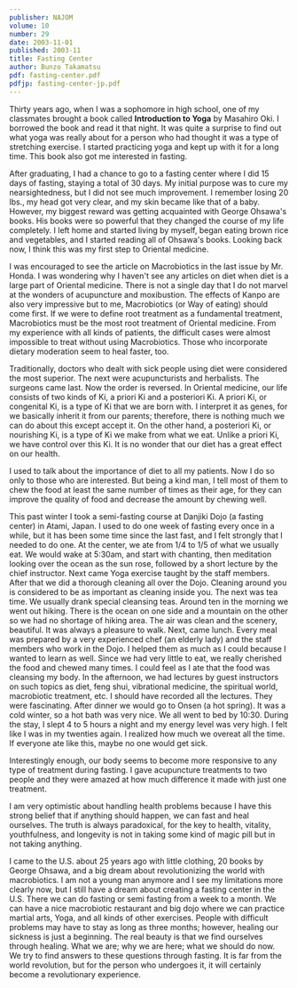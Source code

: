 ```yaml
---
publisher: NAJOM
volume: 10
number: 29
date: 2003-11-01
published: 2003-11
title: Fasting Center
author: Bunzo Takamatsu
pdf: fasting-center.pdf
pdfjp: fasting-center-jp.pdf
---
```


Thirty years ago, when I was a sophomore in high school, one of my classmates brought a book called **Introduction to Yoga** by Masahiro Oki. I borrowed the book and read it that night. It was quite a surprise to find out what yoga was really about for a person who had thought it was a type of stretching exercise.<!--more--> I started practicing yoga and kept up with it for a long time. This book also got me interested in fasting.

After graduating, I had a chance to go to a fasting center where I did 15 days of fasting, staying a total of 30 days. My initial purpose was to cure my nearsightedness, but I did not see much improvement. I remember losing 20 lbs., my head got very clear, and my skin became like that of a baby. However, my biggest reward was getting acquainted with George Ohsawa's books. His books were so powerful that they changed the course of my life completely. I left home and started living by myself, began eating brown rice and vegetables, and I started reading all of Ohsawa's books. Looking back now, I think this was my first step to Oriental medicine.

I was encouraged to see the article on Macrobiotics in the last issue by Mr. Honda. I was wondering why I haven't see any articles on diet when diet is a large part of Oriental medicine. There is not a single day that I do not marvel at the wonders of acupuncture and moxibustion. The effects of Kanpo are also very impressive but to me, Macrobiotics (or Way of eating) should come first. If we were to define root treatment as a fundamental treatment, Macrobiotics must be the most root treatment of Oriental medicine. From my experience with all kinds of patients, the difficult cases were almost impossible to treat without using Macrobiotics. Those who incorporate dietary moderation seem to heal faster, too.

Traditionally, doctors who dealt with sick people using diet were considered the most superior. The next were acupuncturists and herbalists. The surgeons came last. Now the order is reversed. In Oriental medicine, our life consists of two kinds of Ki, a priori Ki and a posteriori Ki. A priori Ki, or congenital Ki, is a type of Ki that we are born with. I interpret it as genes, for we basically inherit it from our parents; therefore, there is nothing much we can do about this except accept it. On the other hand, a posteriori Ki, or nourishing Ki, is a type of Ki we make from what we eat. Unlike a priori Ki, we have control over this Ki. It is no wonder that our diet has a great effect on our health.

I used to talk about the importance of diet to all my patients. Now I do so only to those who are interested. But being a kind man, I tell most of them to chew the food at least the same number of times as their age, for they can improve the quality of food and decrease the amount by chewing well.

This past winter I took a semi-fasting course at Danjiki Dojo (a fasting center) in Atami, Japan. I used to do one week of fasting every once in a while, but it has been some time since the last fast, and I felt strongly that I needed to do one. At the center, we ate from 1/4 to 1/5 of what we usually eat. We would wake at 5:30am, and start with chanting, then meditation looking over the ocean as the sun rose, followed by a short lecture by the chief instructor. Next came Yoga exercise taught by the staff members. After that we did a thorough cleaning all over the Dojo. Cleaning around you is considered to be as important as cleaning inside you. The next was tea time. We usually drank special cleansing teas. Around ten in the morning we went out hiking. There is the ocean on one side and a mountain on the other so we had no shortage of hiking area. The air was clean and the scenery, beautiful. It was always a pleasure to walk. Next, came lunch. Every meal was prepared by a very experienced chef (an elderly lady) and the staff members who work in the Dojo. I helped them as much as I could because I wanted to learn as well. Since we had very little to eat, we really cherished the food and chewed many times. I could feel as I ate that the food was cleansing my body. In the afternoon, we had lectures by guest instructors on such topics as diet, feng shui, vibrational medicine, the spiritual world, macrobiotic treatment, etc. I should have recorded all the lectures. They were fascinating. After dinner we would go to Onsen (a hot spring). It was a cold winter, so a hot bath was very nice. We all went to bed by 10:30. During the stay, I slept 4 to 5 hours a night and my energy level was very high. I felt like I was in my twenties again. I realized how much we overeat all the time. If everyone ate like this, maybe no one would get sick.

Interestingly enough, our body seems to become more responsive to any type of treatment during fasting. I gave acupuncture treatments to two people and they were amazed at how much difference it made with just one treatment.

I am very optimistic about handling health problems because I have this strong belief that if anything should happen, we can fast and heal ourselves. The truth is always paradoxical, for the key to health, vitality, youthfulness, and longevity is not in taking some kind of magic pill but in not taking anything.

I came to the U.S. about 25 years ago with little clothing, 20 books by George Ohsawa, and a big dream about revolutionizing the world with macrobiotics. I am not a young man anymore and I see my limitations more clearly now, but I still have a dream about creating a fasting center in the U.S. There we can do fasting or semi fasting from a week to a month. We can have a nice macrobiotic restaurant and big dojo where we can practice martial arts, Yoga, and all kinds of other exercises. People with difficult problems may have to stay as long as three months; however, healing our sickness is just a beginning. The real beauty is that we find ourselves through healing. What we are; why we are here; what we should do now. We try to find answers to these questions through fasting. It is far from the world revolution, but for the person who undergoes it, it will certainly become a revolutionary experience.

